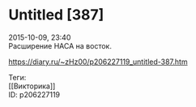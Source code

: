 Untitled [387]
===============

   
 2015-10-09, 23:40   
  Расширение НАСА на восток.   
    
 <https://diary.ru/~zHz00/p206227119_untitled-387.htm>   
   
 Теги:   
 [[Викторика]]   
 ID: p206227119